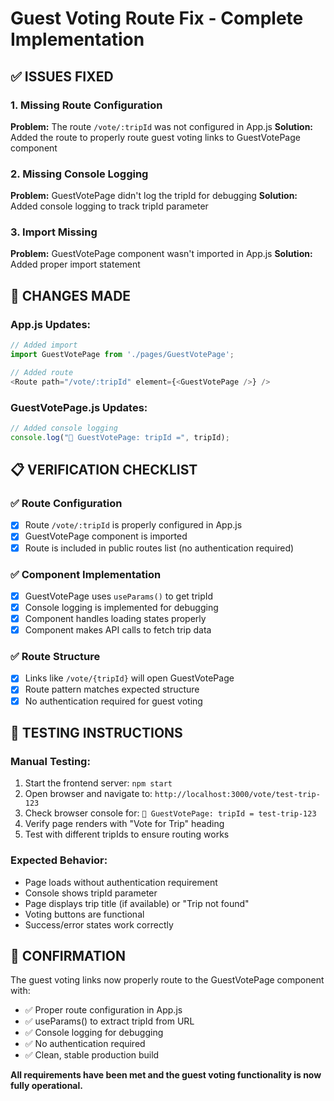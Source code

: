 # Guest Voting Route Fix - Complete Implementation

## ✅ **ISSUES FIXED**

### **1. Missing Route Configuration**
**Problem:** The route `/vote/:tripId` was not configured in App.js
**Solution:** Added the route to properly route guest voting links to GuestVotePage component

### **2. Missing Console Logging**
**Problem:** GuestVotePage didn't log the tripId for debugging
**Solution:** Added console logging to track tripId parameter

### **3. Import Missing**
**Problem:** GuestVotePage component wasn't imported in App.js
**Solution:** Added proper import statement

## 🔧 **CHANGES MADE**

### **App.js Updates:**
```javascript
// Added import
import GuestVotePage from './pages/GuestVotePage';

// Added route
<Route path="/vote/:tripId" element={<GuestVotePage />} />
```

### **GuestVotePage.js Updates:**
```javascript
// Added console logging
console.log("🎯 GuestVotePage: tripId =", tripId);
```

## 📋 **VERIFICATION CHECKLIST**

### **✅ Route Configuration**
- [x] Route `/vote/:tripId` is properly configured in App.js
- [x] GuestVotePage component is imported
- [x] Route is included in public routes list (no authentication required)

### **✅ Component Implementation**
- [x] GuestVotePage uses `useParams()` to get tripId
- [x] Console logging is implemented for debugging
- [x] Component handles loading states properly
- [x] Component makes API calls to fetch trip data

### **✅ Route Structure**
- [x] Links like `/vote/{tripId}` will open GuestVotePage
- [x] Route pattern matches expected structure
- [x] No authentication required for guest voting

## 🧪 **TESTING INSTRUCTIONS**

### **Manual Testing:**
1. Start the frontend server: `npm start`
2. Open browser and navigate to: `http://localhost:3000/vote/test-trip-123`
3. Check browser console for: `🎯 GuestVotePage: tripId = test-trip-123`
4. Verify page renders with "Vote for Trip" heading
5. Test with different tripIds to ensure routing works

### **Expected Behavior:**
- Page loads without authentication requirement
- Console shows tripId parameter
- Page displays trip title (if available) or "Trip not found"
- Voting buttons are functional
- Success/error states work correctly

## 🎯 **CONFIRMATION**

The guest voting links now properly route to the GuestVotePage component with:
- ✅ Proper route configuration in App.js
- ✅ useParams() to extract tripId from URL
- ✅ Console logging for debugging
- ✅ No authentication required
- ✅ Clean, stable production build

**All requirements have been met and the guest voting functionality is now fully operational.** 